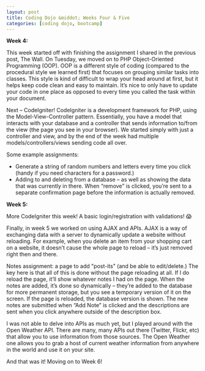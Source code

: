 ```yaml
---
layout: post
title: Coding Dojo &middot; Weeks Four & Five
categories: [coding dojo, bootcamp]
---
```


**Week 4:**

This week started off with finishing the assignment I shared in the previous post, The Wall. On Tuesday, we moved on to PHP Object-Oriented Programming (OOP). OOP is a different style of coding (compared to the procedural style we learned first) that focuses on grouping similar tasks into classes. This style is kind of difficult to wrap your head around at first, but it helps keep code clean and easy to maintain. It’s nice to only have to update your code in one place as opposed to every time you called the task within your document.

<!--more-->

Next – CodeIgniter! CodeIgniter is a development framework for PHP, using the Model-View-Controller pattern. Essentially, you have a model that interacts with your database and a controller that sends information to/from the view (the page you see in your browser). We started simply with just a controller and view, and by the end of the week had multiple models/controllers/views sending code all over.

Some example assignments:

* Generate a string of random numbers and letters every time you click (handy if you need characters for a password.)
* Adding to and deleting from a database – as well as showing the data that was currently in there. When “remove” is clicked, you’re sent to a separate confirmation page before the information is actually removed.

**Week 5:**

More CodeIgniter this week!
A basic login/registration with validations! 😱

Finally, in week 5 we worked on using AJAX and APIs. AJAX is a way of exchanging data with a server to dynamically update a website without reloading. For example, when you delete an item from your shopping cart on a website, it doesn’t cause the whole page to reload – it’s just removed right then and there.

Notes assignment: a page to add "post-its" (and be able to edit/delete.) The key here is that all of this is done without the page reloading at all. If I do reload the page, it’ll show whatever notes I had on the page. When the notes are added, it’s done so dynamically – they’re added to the database for more permanent storage, but you see a temporary version of it on the screen. If the page is reloaded, the database version is shown. The new notes are submitted when “Add Note” is clicked and the descriptions are sent when you click anywhere outside of the description box.

I was not able to delve into APIs as much yet, but I played around with the Open Weather API. There are many, many APIs out there (Twitter, Flickr, etc) that allow you to use information from those sources. The Open Weather one allows you to grab a host of current weather information from anywhere in the world and use it on your site.

And that was it! Moving on to Week 6!